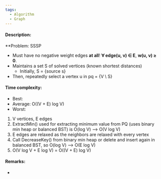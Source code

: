 ```yaml
---
tags:
  - Algorithm
  - Graph
---
```

#### Description:
**Problem: SSSP 
- Must have no negative weight edges **at all**! **∀ edge(u, v) ∈ E**, **w(u, v) ≥ 0**.
- Maintains a set S of solved vertices (known shortest distances)
	- Initially, S = {source s}
- Then, repeatedly select a vertex u in pq = {V \\ S}
#### Time complexity:
- Best: 
- Average: O((V + E) log V)
- Worst: 
1. V vertices, E edges
2. ExtractMin() used for extracting minimum value from PQ (uses binary min heap or balanced BST) is O(log V)
--> O(V log V)
3. E edges are relaxed as the neighbors are relaxed with every vertex
4. Call DecreaseKey() from binary min heap or delete and insert again in balanced BST, so O(log V)
--> O(E log V)
5. O(V log V + E log V) = O((V + E) log V)
#### Remarks:
- 
